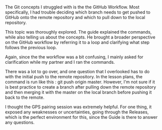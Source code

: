 The Git concepts I struggled with is the the GitHub Workflow. Most specifically, I had trouble deciding which branch needs to get pushed to GitHub onto the remote repository and which to pull down to the local repository.

This topic was thoroughly explored. The guide explained the commands, while also telling us about the concepts. He brought a broader perspective on the GitHub workflow by referring it to a loop and clarifying what step follows the previous loop. 

Again, since the the workflow was a bit confusing, I mainly asked for clarification while my partner and I ran the commands. 

There was a lot to go over, and one question that I overlooked has to do with the initial push to the remote repository. In the lesson plans, the command is run like this : git push origin master. However, I'm not sure if it is best practice to create a branch after pulling down the remote repository and then merging it with the master on the local branch before pushing it back to the remote. 

I thought the GPS pairing session was extremely helpful. For one thing, it exposed any weaknesses or uncertainties, going through the Releases, which is the perfect environment for this, since the Guide is there to answer any questions. 